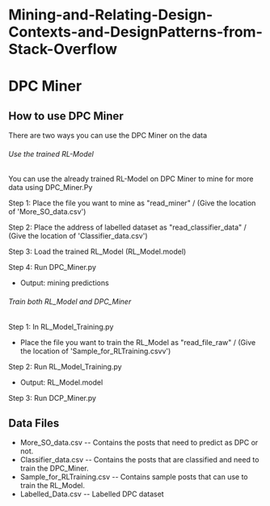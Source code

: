 # Mining-and-Relating-Design-Contexts-and-DesignPatterns-from-Stack-Overflow

# DPC Miner

## How to use DPC Miner

There are two ways you can use the DPC Miner on the data

###### Use the trained RL-Model

You can use the already trained RL-Model on DPC Miner to mine for more data using DPC_Miner.Py

Step 1: Place the file you want to mine as "read_miner" / (Give the location of 'More_SO_data.csv')

Step 2: Place the address of labelled dataset as "read_classifier_data" / (Give the location of 'Classifier_data.csv')

Step 3: Load the trained RL_Model (RL_Model.model)

Step 4: Run DPC_Miner.py
- Output: mining predictions

###### Train both RL_Model and DPC_Miner
Step 1: In RL_Model_Training.py
- Place the file you want to train the RL_Model as "read_file_raw" / (Give the location of 'Sample_for_RLTraining.csvv')

Step 2: Run RL_Model_Training.py
- Output: RL_Model.model

Step 3: Run DCP_Miner.py 



## Data Files

- More_SO_data.csv -- Contains the posts that need to predict as DPC or not. 
- Classifier_data.csv -- Contains the posts that are classified and need to train the DPC_Miner.
- Sample_for_RLTraining.csv -- Contains sample posts that can use to train the RL_Model. 
- Labelled_Data.csv -- Labelled DPC dataset

